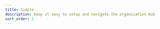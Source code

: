 ```yaml
---
title: Simple
description: Keep it easy to setup and navigate the organization Hub
sort_order: 1
---
```


